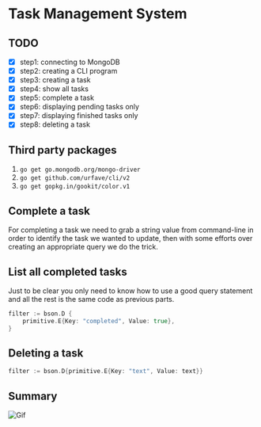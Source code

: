 # Task Management System

## TODO

- [X] step1: connecting to MongoDB
- [X] step2: creating a CLI program
- [X] step3: creating a task
- [X] step4: show all tasks
- [X] step5: complete a task
- [X] step6: displaying pending tasks only
- [X] step7: displaying finished tasks only
- [X] step8: deleting a task

## Third party packages

1. `go get go.mongodb.org/mongo-driver`
2. `go get github.com/urfave/cli/v2`
3. `go get gopkg.in/gookit/color.v1`

## Complete a task

For completing a task we need to grab a string value from command-line in order to identify the task we wanted to update, then with some efforts over creating an appropriate query we do the trick.

## List all completed tasks

Just to be clear you only need to know how to use a good query statement and all the rest is the same code as previous parts.

``` go
filter := bson.D {
    primitive.E{Key: "completed", Value: true},
}
```

## Deleting a task

```go
filter := bson.D{primitive.E{Key: "text", Value: text}}
```

## Summary

![Gif](https://github.com/pxsa/task-management/tree/master/docs/trailer.gif)
